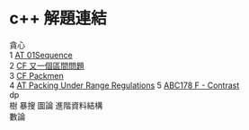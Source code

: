 # c++ 解題連結
貪心  
1 [AT 01Sequence](https://atcoder.jp/contests/abc216/tasks/abc216_g)  
2 [CF 又一個區間問題](https://codeforces.com/group/CaGRR8aOQ6/contest/341902/problem/C)    
3 [CF Packmen](https://codeforces.com/contest/847/problem/E)  
4 [AT Packing Under Range Regulations](https://atcoder.jp/contests/abc214/tasks/abc214_e)
5 [ABC178 F - Contrast](https://atcoder.jp/contests/abc178/tasks/abc178_f)  
dp  
樹
暴搜
圖論 
進階資料結構  
數論  



